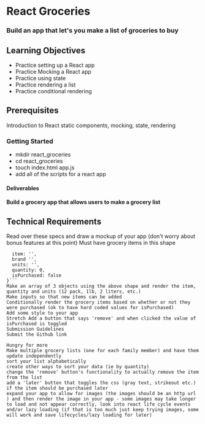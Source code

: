 # React Groceries
### Build an app that let's you make a list of groceries to buy

## Learning Objectives
- Practice setting up a React app
- Practice Mocking a React app
- Practice using state
- Practice rendering a list
- Practice conditional rendering
## Prerequisites
Introduction to React static components, mocking, state, rendering
### Getting Started
- mkdir react_groceries
- cd react_groceries
- touch index.html app.js
- add all of the scripts for a react app
#### Deliverables
#### Build a grocery app that allows users to make a grocery list

## Technical Requirements
Read over these specs and draw a mockup of your app (don't worry about bonus features at this point)
Must have grocery items in this shape
```{
  item: '',
  brand '',
  units: '',
  quantity: 0,
  isPurchased: false
}```
Make an array of 3 objects using the above shape and render the item, quantity and units (12 pack, 1lb, 2 liters, etc.)
Make inputs so that new items can be added
Conditionally render the grocery items based on whether or not they were purchased (ok to have hard coded values for isPurchased)
Add some style to your app
Stretch Add a button that says 'remove' and when clicked the value of isPurchased is toggled
Submission Guidelines
Submit the Github link 

Hungry for more
Make multiple grocery lists (one for each family member) and have them update independently
sort your list alphabetically
create other ways to sort your data (ie by quantity)
change the 'remove' button's functionality to actually remove the item from the list
add a 'later' button that toggles the css (gray text, strikeout etc.) if the item should be purchased later
expand your app to allow for images (the images should be an http url ) and then render the image in your app - some images may take longer to load and not appear correctly, look into react life cycle events and/or lazy loading (if that is too much just keep trying images, some will work and save lifecycles/lazy loading for later)
